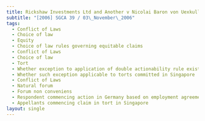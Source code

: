 ```yaml
---
title: Rickshaw Investments Ltd and Another v Nicolai Baron von Uexkull
subtitle: "[2006] SGCA 39 / 03\_November\_2006"
tags:
  - Conflict of Laws
  - Choice of law
  - Equity
  - Choice of law rules governing equitable claims
  - Conflict of Laws
  - Choice of law
  - Tort
  - Whether exception to application of double actionability rule existing
  - Whether such exception applicable to torts committed in Singapore
  - Conflict of Laws
  - Natural forum
  - Forum non conveniens
  - Respondent commencing action in Germany based on employment agreement
  - Appellants commencing claim in tort in Singapore
layout: single
---
```


